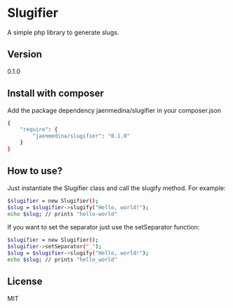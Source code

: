 Slugifier
=========
A simple php library to generate slugs.


Version
----

0.1.0


Install with composer
--------------

Add the package dependency jaenmedina/slugifier in your composer.json
```sh
{
    "require": {
        "jaenmedina/slugifier": "0.1.0"
    }
}
```


How to use?
--------------

Just instantiate the Slugifier class and call the slugify method. For example:

```sh
$slugifier = new Slugifier();
$slug = $slugifier->slugify("Hello, world!");
echo $slug; // prints "hello-world"
```

If you want to set the separator just use the setSeparator function:
```sh
$slugifier = new Slugifier();
$slugifier->setSeparator("_");
$slug = $slugifier->slugify("Hello, world!");
echo $slug; // prints "hello_world"
```
License
----

MIT
